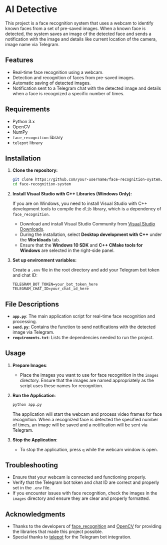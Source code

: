 # AI Detective

This project is a face recognition system that uses a webcam to identify known faces from a set of pre-saved images. When a known face is detected, the system saves an image of the detected face and sends a notification with the image and details like current location of the camera, image name via Telegram.

## Features

- Real-time face recognition using a webcam.
- Detection and recognition of faces from pre-saved images.
- Automatic saving of detected images.
- Notification sent to a Telegram chat with the detected image and details when a face is recognized a specific number of times.

## Requirements

- Python 3.x
- OpenCV
- NumPy
- `face_recognition` library
- `telepot` library

## Installation

1. **Clone the repository:**

    ```bash
    git clone https://github.com/your-username/face-recognition-system.git
    cd face-recognition-system
    ```
2. **Install Visual Studio with C++ Libraries (Windows Only):**

   If you are on Windows, you need to install Visual Studio with C++ development tools to compile the `dlib` library, which is a dependency of `face_recognition`.

   - Download and install Visual Studio Community from [Visual Studio Downloads](https://visualstudio.microsoft.com/downloads/).
   - During the installation, select **Desktop development with C++** under the **Workloads** tab.
   - Ensure that the **Windows 10 SDK** and **C++ CMake tools for Windows** are selected in the right-side panel.
3. **Set up environment variables:**

    Create a `.env` file in the root directory and add your Telegram bot token and chat ID:

    ```env
    TELEGRAM_BOT_TOKEN=your_bot_token_here
    TELEGRAM_CHAT_ID=your_chat_id_here
    ```

## File Descriptions

- **`app.py`**: The main application script for real-time face recognition and processing.
- **`send.py`**: Contains the function to send notifications with the detected image via Telegram.
- **`requirements.txt`**: Lists the dependencies needed to run the project.

## Usage

1. **Prepare Images**:
   - Place the images you want to use for face recognition in the `images` directory. Ensure that the images are named appropriately as the script uses these names for recognition.

2. **Run the Application**:

    ```bash
    python app.py
    ```

   The application will start the webcam and process video frames for face recognition. When a recognized face is detected the specified number of times, an image will be saved and a notification will be sent via Telegram.

3. **Stop the Application**:
   - To stop the application, press `q` while the webcam window is open.

## Troubleshooting

- Ensure that your webcam is connected and functioning properly.
- Verify that the Telegram bot token and chat ID are correct and properly set in the `.env` file.
- If you encounter issues with face recognition, check the images in the `images` directory and ensure they are clear and properly formatted.

## Acknowledgments

- Thanks to the developers of [face_recognition](https://github.com/ageitgey/face_recognition) and [OpenCV](https://opencv.org/) for providing the libraries that made this project possible.
- Special thanks to [telepot](https://github.com/nickoala/telepot) for the Telegram bot integration.

